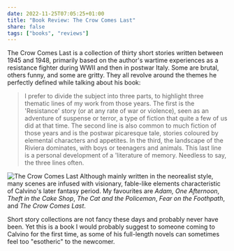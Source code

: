 ```yaml
---
date: 2022-11-25T07:05:25+01:00
title: "Book Review: The Crow Comes Last"
share: false
tags: ["books", "reviews"]
---
```

The Crow Comes Last is a collection of thirty short stories written between
1945 and 1948, primarily based on the author's wartime experiences as a
resistance fighter during WWII and then in postwar Italy. Some are brutal,
others funny, and some are gritty. They all revolve around the themes he
perfectly defined while talking about his book:

> I prefer to divide the subject into three parts, to highlight three thematic
> lines of my work from those years. The first is the 'Resistance' story (or at
> any rate of war or violence), seen as an adventure of suspense or terror, a
> type of fiction that quite a few of us did at that time. The second line is
> also common to much fiction of those years and is the postwar picaresque
> tale, stories coloured by elemental characters and appetites. In the third,
> the landscape of the Riviera dominates, with boys or teenagers and animals.
> This last line is a personal development of a 'literature of memory. Needless
> to say, the three lines often.

![The Crow Comes Last](/images/the-crow-comes-last.jpg#right)
Although mainly written in the neorealist style, many scenes are infused with
visionary, fable-like elements characteristic of Calvino's later fantasy
period. My favourites are *Adam, One Afternoon*, *Theft in the Cake Shop*, *The
Cat and the Policeman*, *Fear on the Foothpath*, and *The Crow Comes Last*.

Short story collections are not fancy these days and probably never have been.
Yet this is a book I would probably suggest to someone coming to Calvino for
the first time, as some of his full-length novels can sometimes feel too
"esotheric" to the newcomer.

